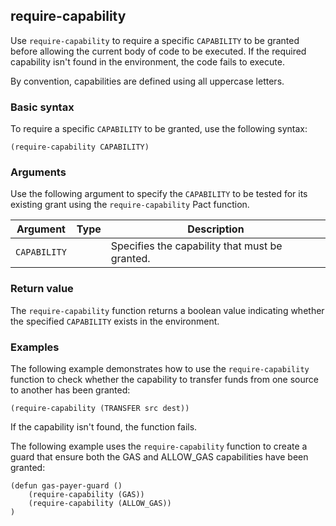## require-capability

Use `require-capability` to require a specific `CAPABILITY` to be granted before allowing the current body of code to be executed.
If the required capability isn't found in the environment, the code fails to execute.

By convention, capabilities are defined using all uppercase letters.

### Basic syntax

To require a specific `CAPABILITY` to be granted, use the following syntax:

```pact
(require-capability CAPABILITY)
```

### Arguments

Use the following argument to specify the `CAPABILITY` to be tested for its existing grant using the `require-capability` Pact function.

| Argument | Type | Description |
| --- | --- | --- |
| `CAPABILITY` |  | Specifies the capability that must be granted. |

### Return value

The `require-capability` function returns a boolean value indicating whether the specified `CAPABILITY` exists in the environment.

### Examples

The following example demonstrates how to use the `require-capability` function to check whether the capability to transfer funds from one source to another has been granted:

```pact
(require-capability (TRANSFER src dest))
```

If the capability isn't found, the function fails.

The following example uses the `require-capability` function to create a guard that ensure both the GAS and ALLOW_GAS capabilities have been granted:

```pact
(defun gas-payer-guard ()
    (require-capability (GAS))
    (require-capability (ALLOW_GAS))
)
```